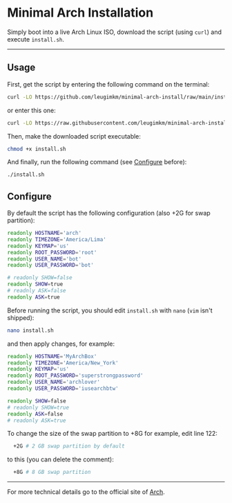 # Minimal Arch Installation

Simply boot into a live Arch Linux ISO, download the script (using `curl`) and execute `install.sh`.

---

## Usage

First, get the script by entering the following command on the terminal:
```bash
curl -LO https://github.com/leugimkm/minimal-arch-install/raw/main/install.sh
```

or enter this one:
```bash
curl -LO https://raw.githubusercontent.com/leugimkm/minimal-arch-install/main/install.sh
```

Then, make the downloaded script executable:
```bash
chmod +x install.sh
```

And finally, run the following command (see [Configure](#configure) before): 
```bash
./install.sh
```

## Configure

By default the script has the following configuration (also +2G for swap partition):
```bash
readonly HOSTNAME='arch'
readonly TIMEZONE='America/Lima'
readonly KEYMAP='us'
readonly ROOT_PASSWORD='root'
readonly USER_NAME='bot'
readonly USER_PASSWORD='bot'

# readonly SHOW=false
readonly SHOW=true
# readnly ASK=false
readonly ASK=true
```

Before running the script, you should edit `install.sh` with `nano` (`vim` isn't shipped):
```bash
nano install.sh
```

and then apply changes, for example:

```bash
readonly HOSTNAME='MyArchBox'
readonly TIMEZONE='America/New_York'
readonly KEYMAP='us'
readonly ROOT_PASSWORD='superstrongpassword'
readonly USER_NAME='archlover'
readonly USER_PASSWORD='iusearchbtw'

readonly SHOW=false
# readonly SHOW=true
readonly ASK=false
# readonly ASK=true
```

To change the size of the swap partition to +8G for example, edit line 122:
```bash
  +2G # 2 GB swap partition by default
```

to this (you can delete the comment):
```bash
  +8G # 8 GB swap partition
```


---

For more technical details go to the official site of
[Arch](https://archlinux.org/).
